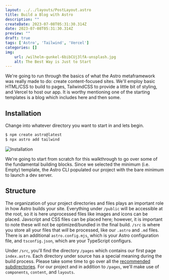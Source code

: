 ```yaml
---
layout: ../../layouts/PostLayout.astro
title: Build a Blog with Astro
description: ""
createDate: 2023-07-08T05:31:30.314Z
date: 2023-07-08T05:31:30.314Z
preview: ""
draft: true
tags: ['Astro', 'Tailwind', 'Vercel']
categories: []
img: 
    url: /wilhelm-gunkel-6bibCUj3lfA-unsplash.jpg
    alt: The Best Way is Just to Start
---
```


We're going to run through the basics of what the Astro metaframework was really made to do: create content-focused sites. We'll employ basic HTML/CSS to build to pages, TailwindCSS to provide a little bit of styling, and Vercel to host our app. It is worthy mentioning one of the starting templates is a blog which includes here and then some.

## Installation
Change into whatever directory you want to start in and lets begin.

```bash
$ npm create astro@latest
$ npx astro add tailwind
```
![Installation](/images/2023-07-07-build-a-blog-with-astro/00_installation.png)

We're going to start from scratch for this walkthrough to go over some of the fundamental building blocks. Since we selected the minimum (i.e. Empty) template, the Astro CLI populated our project with the bare minimum to launch a dev server. 

## Structure

The organization of your project directories and files plays an important role in how Astro builds your site. Everything under `/public` will be accessible at the root, so it is here unprocessed files like images and icons can be placed. Javscript and CSS files can be placed here; however, it is important to note these will not be optimized/bundled in the final build. `/src` is where you store all your files that *will* be processed, like our `.astro` and `.md` files. There is an additional `astro.config.mjs`, which is your Astro configuration file, and `tsconfig.json`, which are your TypeScript configurs.

Under `/src`, you'll find the directory `/pages` which contains our first page `index.astro`. Each directory under source has a special meaning during the build process. Please take some time to go over all the [recommended subdirectories](https://docs.astro.build/en/core-concepts/project-structure/). For our project and in addition to `/pages`, we'll make use of `components`, `content`, and `layouts`.



